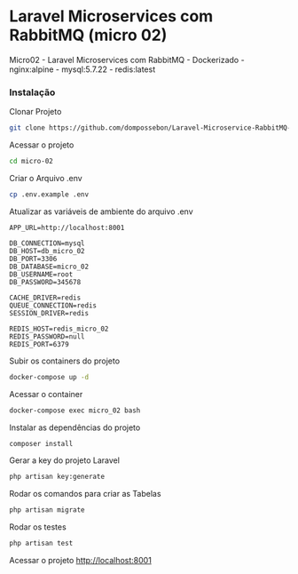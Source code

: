 # Laravel Microservices com RabbitMQ (micro 02)
Micro02 - Laravel Microservices com RabbitMQ - Dockerizado - nginx:alpine - mysql:5.7.22 - redis:latest

### Instalação
Clonar Projeto
```sh
git clone https://github.com/dompossebon/Laravel-Microservice-RabbitMQ-02.git micro-02
```

Acessar o projeto
```sh
cd micro-02
```

Criar o Arquivo .env
```sh
cp .env.example .env
```

Atualizar as variáveis de ambiente do arquivo .env
```dosini
APP_URL=http://localhost:8001

DB_CONNECTION=mysql
DB_HOST=db_micro_02
DB_PORT=3306
DB_DATABASE=micro_02
DB_USERNAME=root
DB_PASSWORD=345678

CACHE_DRIVER=redis
QUEUE_CONNECTION=redis
SESSION_DRIVER=redis

REDIS_HOST=redis_micro_02
REDIS_PASSWORD=null
REDIS_PORT=6379

```

Subir os containers do projeto
```sh
docker-compose up -d
```

Acessar o container
```sh
docker-compose exec micro_02 bash
```

Instalar as dependências do projeto
```sh
composer install
```

Gerar a key do projeto Laravel
```sh
php artisan key:generate
```

Rodar os comandos para criar as Tabelas
```sh
php artisan migrate
```

Rodar os testes
```sh
php artisan test
```

Acessar o projeto
[http://localhost:8001](http://localhost:8001)
